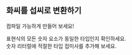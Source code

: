 ## 화씨를 섭씨로 변환하기

컴파일 가능하게 만들어 보세요!

<div class="hint">
표현식의 모든 숫자 요소가 동일한 타입인지 확인하세요.
</div>

<div class="hint">
숫자 리터럴에 적절한 타입 접미사를 추가해 보세요.
</div>